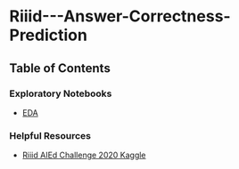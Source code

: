 # Riiid---Answer-Correctness-Prediction

## Table of Contents

### Exploratory Notebooks
- [EDA](https://github.com/SinShady/Riiid_AI_Tutor-Answer_Correctness_Predictions/blob/main/notebooks/exploratory/eda.ipynb)

### Helpful Resources
 - [Riiid AIEd Challenge 2020 Kaggle](https://www.kaggle.com/c/riiid-test-answer-prediction)
